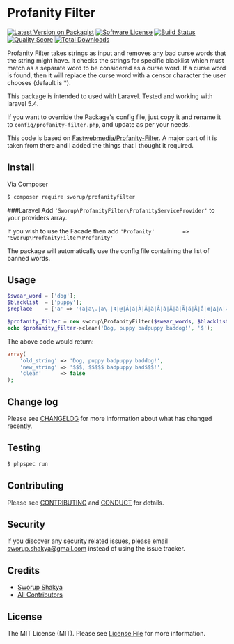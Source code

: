 # Profanity Filter

[![Latest Version on Packagist][ico-version]][link-packagist]
[![Software License][ico-license]](LICENSE.md)
[![Build Status][ico-travis]][link-travis]
[![Quality Score][ico-code-quality]][link-code-quality]
[![Total Downloads][ico-downloads]][link-downloads]

Profanity Filter takes strings as input and removes any bad curse words that the string might have. It checks the strings for specific blacklist which must match as a separate word to be considered as a curse word. If a curse word is found, then it will replace the curse word with a censor character the user chooses (default is *).

This package is intended to used with Laravel. Tested and working with laravel 5.4.

If you want to override the Package's config file, just copy it and rename it to ```config/profanity-filter.php```, and update as per your needs.

This code is based on [Fastwebmedia/Profanity-Filter](https://github.com/fastwebmedia/Profanity-Filter). A major part of it is taken from there and I added the things that I thought it required.

## Install

Via Composer

``` bash
$ composer require sworup/profanityfilter
```

###Laravel
Add ```'Sworup\ProfanityFilter\ProfanityServiceProvider'``` to your providers array.

If you wish to use the Facade then add
```'Profanity'         => 'Sworup\ProfanityFilter\Profanity'```

The package will automatically use the config file containing the list of banned words.


## Usage

``` php
$swear_word = ['dog'];
$blacklist  = ['puppy'];
$replace    = ['a' => '(a|a\.|a\-|4|@|Á|á|À|Â|à|Â|â|Ä|ä|Ã|ã|Å|å|α|Δ|Λ|λ)'];

$profanity_filter = new sworup\ProfanityFilter($swear_words, $blacklist, $replace);
echo $profanity_filter->clean('Dog, puppy badpuppy baddog!', '$');

```

The above code would return:

``` php
array(
    'old_string' => 'Dog, puppy badpuppy baddog!',
    'new_string' => '$$$, $$$$$ badpuppy bad$$$!',
    'clean'      => false
);

```

## Change log

Please see [CHANGELOG](CHANGELOG.md) for more information about what has changed recently.

## Testing

``` bash
$ phpspec run
```

## Contributing

Please see [CONTRIBUTING](CONTRIBUTING.md) and [CONDUCT](CONDUCT.md) for details.

## Security

If you discover any security related issues, please email sworup.shakya@gmail.com instead of using the issue tracker.

## Credits

- [Sworup Shakya][link-author]
- [All Contributors][link-contributors]

## License

The MIT License (MIT). Please see [License File](LICENSE.md) for more information.

[ico-version]: https://img.shields.io/packagist/v/sworup/profanityfilter.svg?style=flat-square
[ico-license]: https://img.shields.io/badge/license-MIT-brightgreen.svg?style=flat-square
[ico-travis]: https://img.shields.io/travis/sworup/ProfanityFilter/master.svg?style=flat-square
[ico-scrutinizer]: https://img.shields.io/scrutinizer/coverage/g/sworup/ProfanityFilter.svg?style=flat-square
[ico-code-quality]: https://img.shields.io/scrutinizer/g/sworup/ProfanityFilter.svg?style=flat-square
[ico-downloads]: https://img.shields.io/packagist/dt/sworup/profanityfilter.svg?style=flat-square

[link-packagist]: https://packagist.org/packages/sworup/profanityfilter
[link-travis]: https://travis-ci.org/sworup/ProfanityFilter
[link-scrutinizer]: https://scrutinizer-ci.com/g/sworup/ProfanityFilter/code-structure
[link-code-quality]: https://scrutinizer-ci.com/g/sworup/ProfanityFilter
[link-downloads]: https://packagist.org/packages/sworup/profanityfilter
[link-author]: https://github.com/sworup
[link-contributors]: ../../contributors
